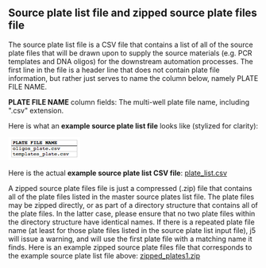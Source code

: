 ## Source plate list file and zipped source plate files file

The source plate list file is a CSV file that contains a list of all of the source plate files that will be drawn upon to supply the source materials (e.g. PCR templates and DNA oligos) for the downstream automation processes. The first line in the file is a header line that does not contain plate file information, but rather just serves to name the column below, namely PLATE FILE NAME.

**PLATE FILE NAME** column fields:
The multi-well plate file name, including ".csv" extension.

Here is what an **example source plate list file** looks like (stylized for clarity):

![Source plate list file](../../images/pastedImage480.png)

Here is the actual **example source plate list CSV file**: [plate_list.csv](../../documents/plate_list1.csv)

A zipped source plate files file is just a compressed (.zip) file that contains all of the plate files listed in the master source plates list file. The plate files may be zipped directly, or as part of a directory structure that contains all of the plate files. In the latter case, please ensure that no two plate files within the directory structure have identical names. If there is a repeated plate file name (at least for those plate files listed in the source plate list input file), j5 will issue a warning, and will use the first plate file with a matching name it finds.
Here is an example zipped source plate files file that corresponds to the example source plate list file above: [zipped_plates1.zip](../../documents/zipped_plates1.zip)